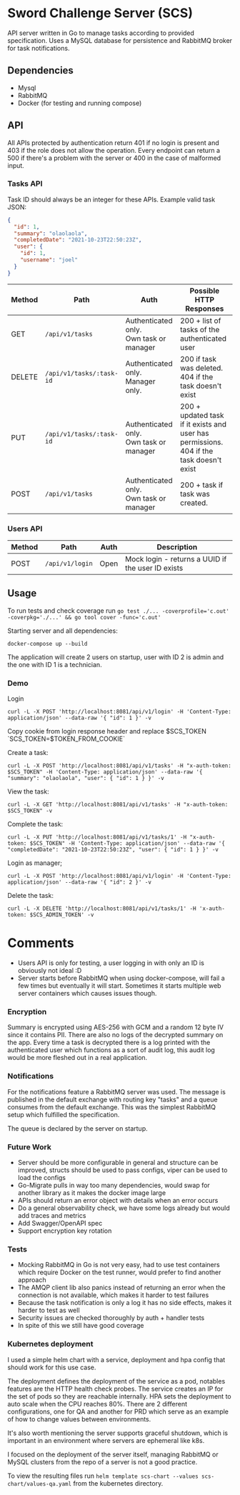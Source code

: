 # Sword Challenge Server (SCS)

API server written in Go to manage tasks according to provided specification. Uses a MySQL database for persistence and RabbitMQ broker for task notifications.

## Dependencies

* Mysql
* RabbitMQ
* Docker (for testing and running compose)

## API

All APIs protected by authentication return 401 if no login is present and 403 if the role does not allow the operation. Every endpoint can return a 500 if there's a problem with the server or 400 in
the case of malformed input.

### Tasks API

Task ID should always be an integer for these APIs. Example valid task JSON:

````json
{
  "id": 1,
  "summary": "olaolaola",
  "completedDate": "2021-10-23T22:50:23Z",
  "user": {
    "id": 1,
    "username": "joel"
  }
}
````

| Method     | Path       |   Auth | Possible HTTP Responses                                    |
|----------|------------|---------------------------|-------------------------------|
| GET | `/api/v1/tasks` | Authenticated only.<br /> Own task or manager  | 200 + list of tasks of the authenticated user
| DELETE | `/api/v1/tasks/:task-id` |Authenticated only.<br /> Manager only. | 200 if task was deleted. <br/>404 if the task doesn't exist
| PUT | `/api/v1/tasks/:task-id` |Authenticated only.<br /> Own task or manager | 200 + updated task if it exists and user has permissions. <br/>404 if the task doesn't exist
| POST | `/api/v1/tasks` |Authenticated only.<br /> Own task or manager | 200 + task if task was created.

### Users API

| Method     | Path       | Auth | Description                           |
|----------|------------|--------|------------------------------|
| POST | `/api/v1/login` |Open | Mock login - returns a UUID if the user ID exists

## Usage

To run tests and check coverage run
`go test ./... -coverprofile='c.out' -coverpkg='./...' && go tool cover -func='c.out'`

Starting server and all dependencies:

```shell
docker-compose up --build
```

The application will create 2 users on startup, user with ID 2 is admin and the one with ID 1 is a technician.

### Demo

Login

```shell
curl -L -X POST 'http://localhost:8081/api/v1/login' -H 'Content-Type: application/json' --data-raw '{ "id": 1 }' -v
```

Copy cookie from login response header and replace $SCS_TOKEN `SCS_TOKEN=$TOKEN_FROM_COOKIE`

Create a task:

```shell
curl -L -X POST 'http://localhost:8081/api/v1/tasks' -H "x-auth-token: $SCS_TOKEN" -H 'Content-Type: application/json' --data-raw '{ "summary": "olaolaola", "user": { "id": 1 } }' -v
```

View the task:

```shell
curl -L -X GET 'http://localhost:8081/api/v1/tasks' -H "x-auth-token: $SCS_TOKEN" -v
```

Complete the task:

```shell
curl -L -X PUT 'http://localhost:8081/api/v1/tasks/1' -H "x-auth-token: $SCS_TOKEN" -H 'Content-Type: application/json' --data-raw '{ "completedDate": "2021-10-23T22:50:23Z", "user": { "id": 1 } }' -v
 ```

Login as manager;
```shell
curl -L -X POST 'http://localhost:8081/api/v1/login' -H 'Content-Type: application/json' --data-raw '{ "id": 2 }' -v
```

Delete the task:

````shell
curl -L -X DELETE 'http://localhost:8081/api/v1/tasks/1' -H 'x-auth-token: $SCS_ADMIN_TOKEN' -v
````

# Comments

* Users API is only for testing, a user logging in with only an ID is obviously not ideal :D
* Server starts before RabbitMQ when using docker-compose, will fail a few times but eventually it will start. Sometimes it starts multiple web server containers which causes issues though.

### Encryption

Summary is encrypted using AES-256 with GCM and a random 12 byte IV since it contains PII. There are also no logs of the decrypted summary on the app. Every time a task is decrypted there is a log printed with the
authenticated user which functions as a sort of audit log, this audit log would be more fleshed out in a real application.

### Notifications

For the notifications feature a RabbitMQ server was used. The message is published in the default exchange with routing key "tasks" and a queue consumes from the default exchange. This was the
simplest RabbitMQ setup which fulfilled the specification.

The queue is declared by the server on startup.

### Future Work

* Server should be more configurable in general and structure can be improved, structs should be used to pass configs, viper can be used to load the configs
* Go-Migrate pulls in way too many dependencies, would swap for another library as it makes the docker image large
* APIs should return an error object with details when an error occurs
* Do a general observability check, we have some logs already but would add traces and metrics
* Add Swagger/OpenAPI spec
* Support encryption key rotation

### Tests

* Mocking RabbitMQ in Go is not very easy, had to use test containers which require Docker on the test runner, would prefer to find another approach
* The AMQP client lib also panics instead of returning an error when the connection is not available, which makes it harder to test failures
* Because the task notification is only a log it has no side effects, makes it harder to test as well
* Security issues are checked thoroughly by auth + handler tests
* In spite of this we still have good coverage

### Kubernetes deployment

I used a simple helm chart with a service, deployment and hpa config that should work for this use case.

The deployment defines the deployment of the service as a pod, notables features are the HTTP health check probes. The service creates an IP for the set of pods so they are reachable internally. HPA
sets the deployment to auto scale when the CPU reaches 80%. There are 2 different configurations, one for QA and another for PRD which serve as an example of how to change values between environments.

It's also worth mentioning the server supports graceful shutdown, which is important in an environment where servers are ephemeral like k8s.

I focused on the deployment of the server itself, managing RabbitMQ or MySQL clusters from the repo of a server is not a good practice.

To view the resulting files run `helm template scs-chart --values scs-chart/values-qa.yaml` from the kubernetes directory.